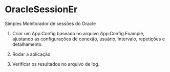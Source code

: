 OracleSessionEr
===============

Simples Monitorador de sessões do Oracle

1) Criar um App.Config baseado no arquivo App.Config.Example, ajustando as configurações de conexão, usuário, intervalo, repetições e detalhamento.

2) Rodar a aplicação

3) Verificar os resultados no arquivo de log.


